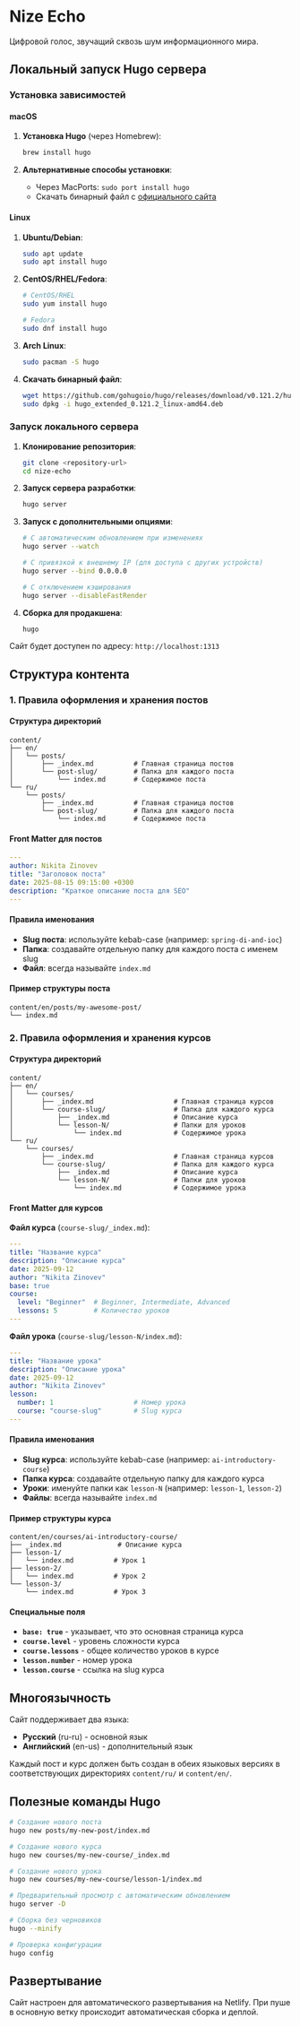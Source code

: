 # Nize Echo

Цифровой голос, звучащий сквозь шум информационного мира.

## Локальный запуск Hugo сервера

### Установка зависимостей

#### macOS

1. **Установка Hugo** (через Homebrew):
   ```bash
   brew install hugo
   ```

2. **Альтернативные способы установки**:
   - Через MacPorts: `sudo port install hugo`
   - Скачать бинарный файл с [официального сайта](https://github.com/gohugoio/hugo/releases)

#### Linux

1. **Ubuntu/Debian**:
   ```bash
   sudo apt update
   sudo apt install hugo
   ```

2. **CentOS/RHEL/Fedora**:
   ```bash
   # CentOS/RHEL
   sudo yum install hugo
   
   # Fedora
   sudo dnf install hugo
   ```

3. **Arch Linux**:
   ```bash
   sudo pacman -S hugo
   ```

4. **Скачать бинарный файл**:
   ```bash
   wget https://github.com/gohugoio/hugo/releases/download/v0.121.2/hugo_extended_0.121.2_linux-amd64.deb
   sudo dpkg -i hugo_extended_0.121.2_linux-amd64.deb
   ```

### Запуск локального сервера

1. **Клонирование репозитория**:
   ```bash
   git clone <repository-url>
   cd nize-echo
   ```

2. **Запуск сервера разработки**:
   ```bash
   hugo server
   ```

3. **Запуск с дополнительными опциями**:
   ```bash
   # С автоматическим обновлением при изменениях
   hugo server --watch
   
   # С привязкой к внешнему IP (для доступа с других устройств)
   hugo server --bind 0.0.0.0
   
   # С отключением кэширования
   hugo server --disableFastRender
   ```

4. **Сборка для продакшена**:
   ```bash
   hugo
   ```

Сайт будет доступен по адресу: `http://localhost:1313`

## Структура контента

### 1. Правила оформления и хранения постов

#### Структура директорий
```
content/
├── en/
│   └── posts/
│       ├── _index.md          # Главная страница постов
│       └── post-slug/         # Папка для каждого поста
│           └── index.md       # Содержимое поста
└── ru/
    └── posts/
        ├── _index.md          # Главная страница постов
        └── post-slug/         # Папка для каждого поста
            └── index.md       # Содержимое поста
```

#### Front Matter для постов
```yaml
---
author: Nikita Zinovev
title: "Заголовок поста"
date: 2025-08-15 09:15:00 +0300
description: "Краткое описание поста для SEO"
---
```

#### Правила именования
- **Slug поста**: используйте kebab-case (например: `spring-di-and-ioc`)
- **Папка**: создавайте отдельную папку для каждого поста с именем slug
- **Файл**: всегда называйте `index.md`

#### Пример структуры поста
```
content/en/posts/my-awesome-post/
└── index.md
```

### 2. Правила оформления и хранения курсов

#### Структура директорий
```
content/
├── en/
│   └── courses/
│       ├── _index.md                    # Главная страница курсов
│       └── course-slug/                 # Папка для каждого курса
│           ├── _index.md                # Описание курса
│           └── lesson-N/                # Папки для уроков
│               └── index.md             # Содержимое урока
└── ru/
    └── courses/
        ├── _index.md                    # Главная страница курсов
        └── course-slug/                 # Папка для каждого курса
            ├── _index.md                # Описание курса
            └── lesson-N/                # Папки для уроков
                └── index.md             # Содержимое урока
```

#### Front Matter для курсов

**Файл курса** (`course-slug/_index.md`):
```yaml
---
title: "Название курса"
description: "Описание курса"
date: 2025-09-12
author: "Nikita Zinovev"
base: true
course:
  level: "Beginner"  # Beginner, Intermediate, Advanced
  lessons: 5         # Количество уроков
---
```

**Файл урока** (`course-slug/lesson-N/index.md`):
```yaml
---
title: "Название урока"
description: "Описание урока"
date: 2025-09-12
author: "Nikita Zinovev"
lesson:
  number: 1                    # Номер урока
  course: "course-slug"        # Slug курса
---
```

#### Правила именования
- **Slug курса**: используйте kebab-case (например: `ai-introductory-course`)
- **Папка курса**: создавайте отдельную папку для каждого курса
- **Уроки**: именуйте папки как `lesson-N` (например: `lesson-1`, `lesson-2`)
- **Файлы**: всегда называйте `index.md`

#### Пример структуры курса
```
content/en/courses/ai-introductory-course/
├── _index.md              # Описание курса
├── lesson-1/
│   └── index.md          # Урок 1
├── lesson-2/
│   └── index.md          # Урок 2
└── lesson-3/
    └── index.md          # Урок 3
```

#### Специальные поля
- **`base: true`** - указывает, что это основная страница курса
- **`course.level`** - уровень сложности курса
- **`course.lessons`** - общее количество уроков в курсе
- **`lesson.number`** - номер урока
- **`lesson.course`** - ссылка на slug курса

## Многоязычность

Сайт поддерживает два языка:
- **Русский** (ru-ru) - основной язык
- **Английский** (en-us) - дополнительный язык

Каждый пост и курс должен быть создан в обеих языковых версиях в соответствующих директориях `content/ru/` и `content/en/`.

## Полезные команды Hugo

```bash
# Создание нового поста
hugo new posts/my-new-post/index.md

# Создание нового курса
hugo new courses/my-new-course/_index.md

# Создание нового урока
hugo new courses/my-new-course/lesson-1/index.md

# Предварительный просмотр с автоматическим обновлением
hugo server -D

# Сборка без черновиков
hugo --minify

# Проверка конфигурации
hugo config
```

## Развертывание

Сайт настроен для автоматического развертывания на Netlify. При пуше в основную ветку происходит автоматическая сборка и деплой.
